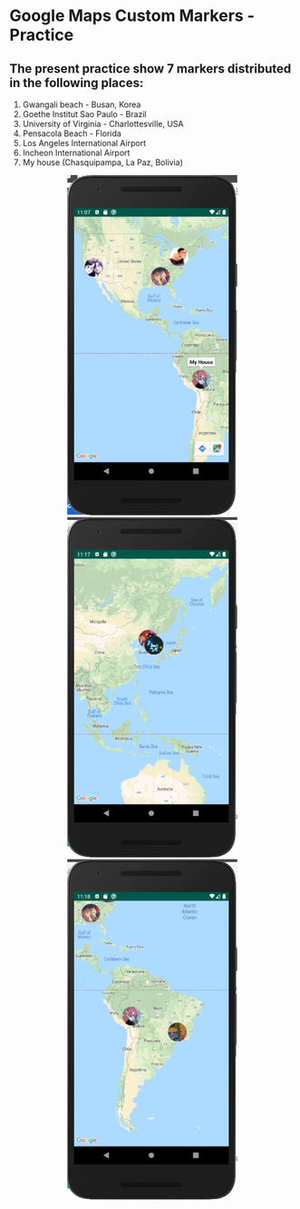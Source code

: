 # Google Maps Custom Markers - Practice #

## The present practice show 7 markers distributed in the following places: ##

1. Gwangali beach - Busan, Korea
2. Goethe Institut Sao Paulo - Brazil
3. University of Virginia - Charlottesville, USA
4. Pensacola Beach - Florida
5. Los Angeles International Airport
6. Incheon International Airport
7. My house (Chasquipampa, La Paz, Bolivia)

<p align="center">
  <img width="300" height="600" src="https://github.com/EValeriaAliagaTaborga/Markers/blob/master/capturemarkers.PNG"><br>
  <img width="300" height="600" src="https://github.com/EValeriaAliagaTaborga/Markers/blob/master/capturemarkers2.PNG"><br>
  <img width="300" height="600" src="https://github.com/EValeriaAliagaTaborga/Markers/blob/master/capturemarkers3.PNG">
</p>
